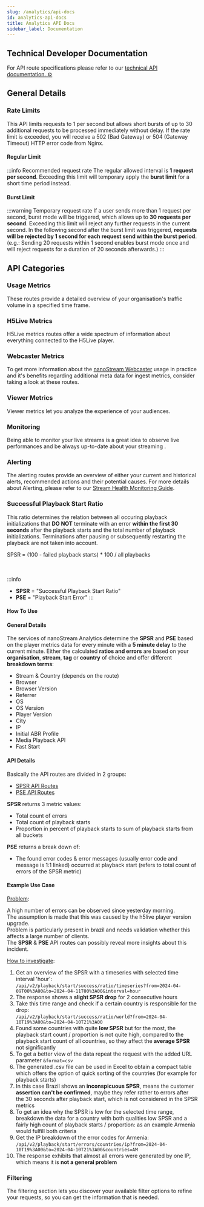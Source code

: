 ```yaml
---
slug: /analytics/api-docs
id: analytics-api-docs
title: Analytics API Docs
sidebar_label: Documentation
---
```


## Technical Developer Documentation

For API route specifications please refer to our <a className="badge-inText" href="https://metrics.nanocosmos.de/api/doc/v2/">technical API documentation. ⚙️</a>

## General Details

### Rate Limits
This API limits requests to 1 per second but allows short bursts of up to 30 additional requests to be processed immediately without delay. If the rate limit is exceeded, you will receive a 502 (Bad Gateway) or 504 (Gateway Timeout) HTTP error code from Nginx.

#### Regular Limit
:::info Recommended request rate
The regular allowed interval is **1 request per second**. Exceeding this limit will temporary apply the **burst limit** for a short time period instead.

#### Burst Limit
:::warning Temporary request rate
If a user sends more than 1 request per second, burst mode will be triggered, which allows up to **30 requests per second**. Exceeding this limit will reject any further requests in the current second. In the following second after the burst limit was triggered, **requests will be rejected by 1 second for each request send within the burst period**. (e.g.: Sending 20 requests within 1 second enables burst mode once and will reject requests for a duration of 20 seconds afterwards.)
:::

## API Categories

### Usage Metrics

These routes provide a detailed overview of your organisation's traffic volume in a specified time frame.

### H5Live Metrics
 
H5Live metrics routes offer a wide spectrum of information about everything connected to the H5Live player. 

### Webcaster Metrics

To get more information about the [nanoStream Webcaster](https://docs.nanocosmos.de/docs/webrtc/nanostream_webrtc_introduction) usage in practice and it's benefits regarding additional meta data for ingest metrics, consider taking a look at these routes.

### Viewer Metrics

Viewer metrics let you analyze the experience of your audiences.

### Monitoring

Being able to monitor your live streams is a great idea to observe live performances and be always up-to-date about your streaming .

### Alerting

The alerting routes provide an overview of either your current and historical alerts, recommended actions and their potential causes. For more details about Alerting, please refer to our [Stream Health Monitoring Guide](https://docs.nanocosmos.de/docs/analytics/features/monitoring).

### Successful Playback Start Ratio

This ratio determines the relation between all occuring playback initializations that **DO NOT** terminate with an error **within the first 30 seconds** after the playback starts and the total number of playback initializations. Terminations after pausing or subsequently restarting the playback are not taken into account.

<div style={{display: "flex", justifyContent: "center"}} className="inline-math">SPSR = (100 - failed playback starts) * 100 / all playbacks</div>
<br/>
<br/>

:::info
- **SPSR** = "Successful Playback Start Ratio"
- **PSE** = "Playback Start Error"
:::

#### How To Use



#### General Details

The services of nanoStream Analytics determine the **SPSR** and **PSE** based on the player metrics data for every minute with a **5 minute delay** to the current minute.
Either the calculated **ratios and errors** are based on your **organisation**, **stream**, **tag** or **country** of choice and offer different **breakdown terms**:

- Stream & Country (depends on the route)
- Browser
- Browser Version
- Referrer
- OS
- OS Version
- Player Version
- City
- IP
- Initial ABR Profile
- Media Playback API
- Fast Start

#### API Details

Basically the API routes are divided in 2 groups: 
- [SPSR API Routes](https://metrics.nanocosmos.de/api/doc/v2/#tag/Playback-start-success)
- [PSE API Routes](https://metrics.nanocosmos.de/api/doc/v2/#tag/Playback-start-errors)

**SPSR** returns 3 metric values:
- Total count of errors
- Total count of playback starts
- Proportion in percent of playback starts to sum of playback starts from all buckets

**PSE** returns a break down of:
- The found error codes & error messages (usually error code and message is 1:1 linked) occurred at playback start (refers to total count of errors of the SPSR metric)


#### Example Use Case

<u>Problem</u>:

A high number of errors can be observed since yesterday morning.<br/>
The assumption is made that this was caused by the h5live player version upgrade.<br/>
Problem is particularly present in brazil and needs validation whether this affects a large number of clients.<br/>
The **SPSR** & **PSE** API routes can possibly reveal more insights about this incident.

<u>How to investigate</u>:

1. Get an overview of the SPSR with a timeseries with selected time interval 'hour':<br/>
`/api/v2/playback/start/success/ratio/timeseries?from=2024-04-09T00%3A00&to=2024-04-11T00%3A00&interval=hour` 
2. The response shows a **slight SPSR drop** for 2 consecutive hours
3. Take this time range and check if a certain country is responsible for the drop:<br/> 
`/api/v2/playback/start/success/ratio/world?from=2024-04-10T19%3A00&to=2024-04-10T21%3A00`
4. Found some countries with quite **low SPSR** but for the most, the playback start count / proportion is not quite high, compared to the playback start count of all countries, so they affect the **average SPSR** not significantly
5. To get a better view of the data repeat the request with the added URL parameter `&format=csv`
6. The generated .csv file can be used in Excel to obtain a compact table which offers the option of quick sorting of the countries (for example for playback starts)
7. In this case Brazil shows an **inconspicuous SPSR**, means the customer **assertion can't be confirmed**, maybe they refer rather to errors after the 30 seconds after playback start, which is not considered in the SPSR metrics
8. To get an idea why the SPSR is low for the selected time range, breakdown the data for a country with both qualities low SPSR and a fairly high count of playback starts / proportion: as an example Armenia would fulfill both criteria
9. Get the IP breakdown of the error codes for Armenia:<br/>
`/api/v2/playback/start/errors/countries/ip?from=2024-04-10T19%3A00&to=2024-04-10T21%3A00&countries=AM`
10. The response exhibits that almost all errors were generated by one IP, which means it is **not a general problem**

### Filtering

The filtering section lets you discover your available filter options to refine your requests, so you can get the information that is needed.